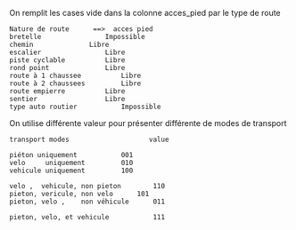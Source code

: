 On remplit les cases vide dans la colonne acces_pied par le type de route 
```
Nature de route      ==>  acces pied
bretelle				Impossible
chemin				Libre
escalier				Libre
piste cyclable			Libre
rond point 				Libre
route à 1 chaussee			Libre
route à 2 chaussees 		Libre
route empierre 			Libre
sentier 				Libre
type auto routier			Impossible

````
On utilise différente valeur pour présenter différente de modes de transport
````
transport modes			           value

piéton uniquement			001
velo	 uniquement			010
vehicule uniquement			100

velo ,  vehicule, non pieton		110
pieton, vericule, non velo		101
pieton, velo ,    non véhicule		011

pieton, velo, et vehicule			111
````

